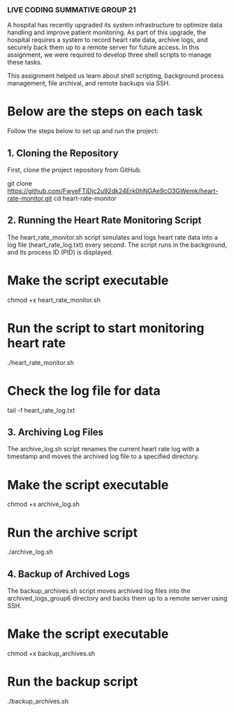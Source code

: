 ### LIVE CODING SUMMATIVE GROUP 21

A hospital has recently upgraded its system infrastructure to optimize data handling and improve patient monitoring. As part of this upgrade,
the hospital requires a system to record heart rate data, archive logs, and securely back them up to a remote server for future access.
In this assignment, we were required to develop three shell scripts to manage these tasks.

This assignment helped us learn about shell scripting, background process management, file archival, and remote backups via SSH.

# Below are the steps on each task
Follow the steps below to set up and run the project:

## 1. Cloning the Repository

First, clone the project repository from GitHub.

git clone https://github.com/FwyeFTiDjc2u92dk24Erk0hNGAe9cO3GWemk/heart-rate-monitor.git
cd heart-rate-monitor

## 2. Running the Heart Rate Monitoring Script

The heart_rate_monitor.sh script simulates and logs heart rate data into a log file (heart_rate_log.txt) every second. 
The script runs in the background, and its process ID (PID) is displayed.

# Make the script executable
chmod +x heart_rate_monitor.sh

# Run the script to start monitoring heart rate
./heart_rate_monitor.sh

# Check the log file for data
tail -f heart_rate_log.txt

## 3. Archiving Log Files

The archive_log.sh script renames the current heart rate log with a timestamp and moves the archived log file to a specified directory.

# Make the script executable
chmod +x archive_log.sh

# Run the archive script
./archive_log.sh

## 4. Backup of Archived Logs

The backup_archives.sh script moves archived log files into the archived_logs_group6 directory and backs them up to a remote server using SSH.

# Make the script executable
chmod +x backup_archives.sh

# Run the backup script
./backup_archives.sh



